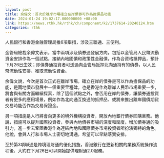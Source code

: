 ```yaml
---
layout: post
title: 余偉文：首次於離岸市場確立在岸債券可作為擔保品功能
date: 2024-01-24 19:02:17.000000000 +08:00
link: https://news.rthk.hk/rthk/ch/component/k2/1737614-20240124.htm
categories: rthk
---
```


人民銀行和香港金融管理局推6項舉措，涉及三聯通、三便利。

金管局總裁余偉文表示，當中兩項涉及債券通發展方向，包括以金管局人民幣流動資金安排作為一個試點，接納內地國債和政策性金融債，作為合資格抵押品，預計下月26日生效；即債券通投資者可透過向金管局抵押北向通持有的債券，以人民幣流動性安排，獲取流動性資金。

余偉文說，今次是首次正式在離岸市場，確立在岸的債券是可以作為擔保品的功能，是兩地債市發展中一個重要里程碑，也是香港作為離岸人民幣市場重要一步，將會與有關方面繼續探索，除了這個試點之外，會否用在岸的債券，讓債券通投資者有更多的應用場景，例如作為北向通互換通的抵押品、或將來推出離岸國債期貨交易時能否作為交易保證金。

另一項措施是人行將會向更多的境外機構投資者，開放內地銀行債券回購業務。他說，措施可以提升國際投資者，參與內地債券市場的深度和闊度，增加債券通的吸引力，進一步去鞏固香港作為連結內地和國際債券市場投資者所扮演獨特的角色。他說，會與人行和市場人士密切地溝通，希望可以早點落實安排。

至於第3項聯通是跨境理財通的優化措施，香港銀行在更新相關的業務系統操作流程後，大約在下月26日可以開始提供理財通2.0服務。
